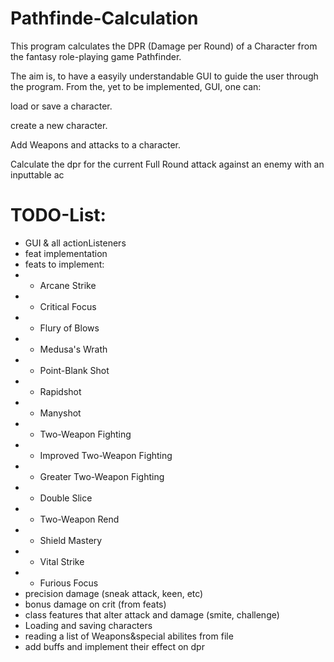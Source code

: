 # Pathfinde-Calculation
This program calculates the DPR (Damage per Round) of a Character from the fantasy role-playing game Pathfinder.

The aim is, to have a easyily understandable GUI to guide the user through the program.
From the, yet to be implemented, GUI, one can:

load or save a character.

create a new character.

Add Weapons and attacks to a character.

Calculate the dpr for the current Full Round attack against an enemy with an inputtable ac

# TODO-List:
- GUI & all actionListeners
- feat implementation
- feats to implement:
- - Arcane Strike
- - Critical Focus
- - Flury of Blows
- - Medusa's Wrath
- - Point-Blank Shot
- - Rapidshot
- - Manyshot
- - Two-Weapon Fighting
- - Improved Two-Weapon Fighting
- - Greater Two-Weapon Fighting
- - Double Slice
- - Two-Weapon Rend
- - Shield Mastery
- - Vital Strike
- - Furious Focus
- precision damage (sneak attack, keen, etc)
- bonus damage on crit (from feats)
- class features that alter attack and damage (smite, challenge)
- Loading and saving characters
- reading a list of Weapons&special abilites from file
- add buffs and implement their effect on dpr
